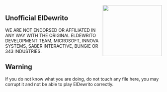 <img src="http://i.imgur.com/IkTrjna.png" width="190" height="164" align="right"/>

## Unofficial ElDewrito
WE ARE NOT ENDORSED OR AFFILIATED IN ANY WAY WITH THE ORIGINAL ELDEWRITO DEVELOPMENT TEAM, MICROSOFT, INNOVA SYSTEMS, SABER INTERACTIVE, BUNGIE OR 343 INDUSTRIES.

## Warning
If you do not know what you are doing, do not touch any file here, you may corrupt it and not be able to play ElDewrito correctly.